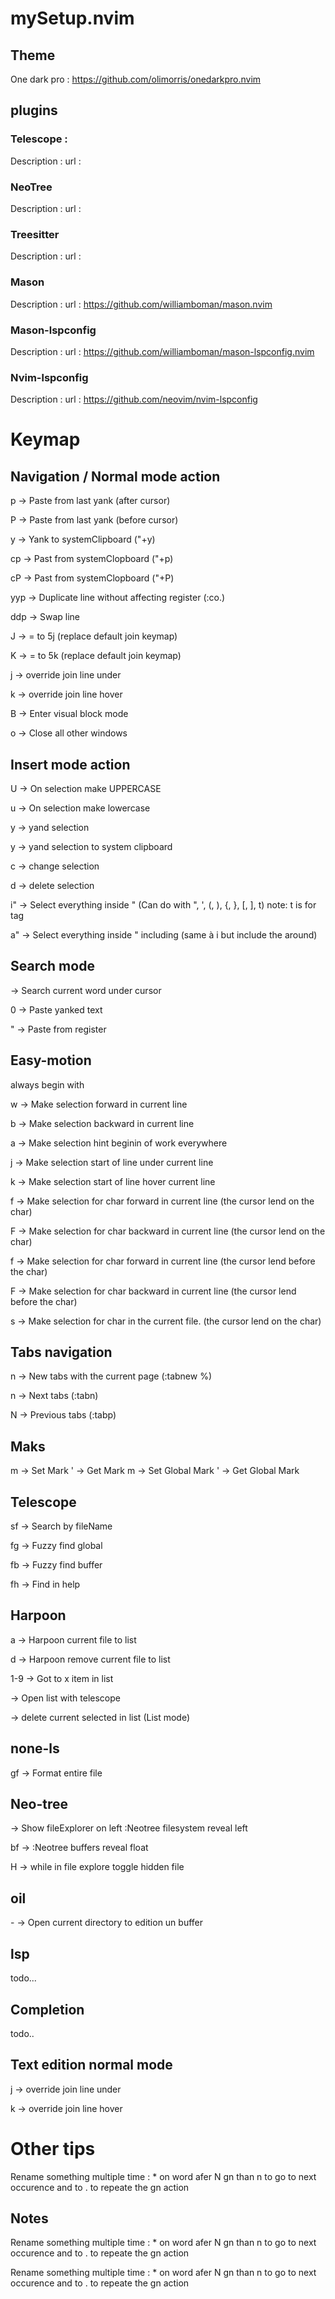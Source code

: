 # mySetup.nvim

## Theme
One dark pro : https://github.com/olimorris/onedarkpro.nvim

## plugins

### Telescope :
Description : 
url : 

### NeoTree
Description : 
url : 

### Treesitter
Description : 
url : 

### Mason
Description : 
url : https://github.com/williamboman/mason.nvim

### Mason-lspconfig
Description : 
url : https://github.com/williamboman/mason-lspconfig.nvim

### Nvim-lspconfig
Description : 
url : https://github.com/neovim/nvim-lspconfig

# Keymap

## Navigation / Normal mode action

<leader>p   -> Paste from last yank (after cursor)

<leader>P   -> Paste from last yank (before cursor)

<leader>y   -> Yank to systemClipboard ("+y)

<leader>cp  -> Past from systemClopboard ("+p)

<leader>cP  -> Past from systemClopboard ("+P)

yyp         -> Duplicate line without affecting register (:co.)

ddp         -> Swap line

J           -> = to 5j (replace default join keymap)

K           -> = to 5k (replace default join keymap)

<leader>j   -> override join line under

<leader>k   -> override join line hover

<leader>B   -> Enter visual block mode

<C-w>o      -> Close all other windows

## Insert mode action

U -> On selection make UPPERCASE

u -> On selection make lowercase

y -> yand selection

<leader>y -> yand selection to system clipboard

c -> change selection

d -> delete selection

i" -> Select everything inside " (Can do with ", ', (, ), {, }, [, ], t) note: t is for tag

a" -> Select everything inside " including (same à i but include the around)

## Search mode

<C-r><C-w> -> Search current word under cursor

<C-r>0      -> Paste yanked text

<C-r>"      -> Paste from register 

## Easy-motion
always begin with <leader><leader>

w -> Make selection forward in current line

b -> Make selection backward in current line

a -> Make selection hint beginin of work everywhere

j -> Make selection start of line under current line

k -> Make selection start of line hover current line

f<char> -> Make selection for char forward in current line (the cursor lend on the char)

F<char> -> Make selection for char backward in current line (the cursor lend on the char)

f<char> -> Make selection for char forward in current line (the cursor lend before the char)

F<char> -> Make selection for char backward in current line (the cursor lend before the char)

s<char> -> Make selection for char in the current file. (the cursor lend on the char)


## Tabs navigation

<leader><leader>n -> New tabs with the current page (:tabnew %<CR>)

<leader>n   -> Next tabs (:tabn<CR>)

<leader>N   -> Previous tabs (:tabp<CR>)

## Maks
m<char>     -> Set Mark
'<char>     -> Get Mark
m<CHAR>     -> Set Global Mark
'<CHAR>     -> Get Global Mark

## Telescope

<leader>sf  -> Search by fileName

<leader>fg  -> Fuzzy find global

<leader>fb  -> Fuzzy find buffer

<leader>fh  -> Find in help

## Harpoon

<leader>a   -> Harpoon current file to list

<leader>d   -> Harpoon remove current file to list 

<leader>1-9 -> Got to x item in list

<C-e>       -> Open list with telescope

<C-d>       -> delete current selected in list (List mode)

## none-ls

<leader>gf  -> Format entire file

## Neo-tree

<C-n>       -> Show fileExplorer on left :Neotree filesystem reveal left<CR>

<leader>bf  -> :Neotree buffers reveal float<CR>

H           -> while in file explore toggle hidden file


## oil

\-           -> Open current directory to edition un buffer

## lsp

todo...

## Completion

todo..

## Text edition normal mode

<leader>j   -> override join line under

<leader>k   -> override join line hover

# Other tips

Rename something multiple time : 
\* on word afer N <action>gn than n to go to next occurence and to . to repeate the gn action

## Notes

Rename something multiple time : 
\* on word afer N <action>gn than n to go to next occurence and to . to repeate the gn action

Rename something multiple time : 
\* on word afer N <action>gn than n to go to next occurence and to . to repeate the gn action
